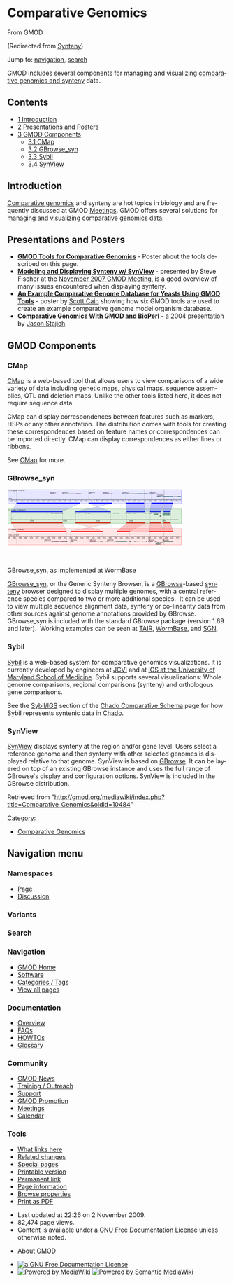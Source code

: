 <div id="mw-page-base" class="noprint">

</div>

<div id="mw-head-base" class="noprint">

</div>

<div id="content" class="mw-body" role="main">

<span id="top"></span>

<div id="mw-js-message" style="display:none;">

</div>



# <span dir="auto">Comparative Genomics</span>

<div id="bodyContent">

<div id="siteSub">

From GMOD

</div>

<div id="contentSub">

(Redirected from
[Synteny](http://gmod.org/mediawiki/index.php?title=Synteny&redirect=no "Synteny"))

</div>

<div id="jump-to-nav" class="mw-jump">

Jump to: [navigation](#mw-navigation), [search](#p-search)

</div>

<div id="mw-content-text" class="mw-content-ltr" lang="en" dir="ltr">

GMOD includes several components for managing and visualizing
[comparative genomics and
synteny](Category:Comparative_Genomics "Category:Comparative Genomics")
data.

<div id="toc" class="toc">

<div id="toctitle">

## Contents

</div>

- [<span class="tocnumber">1</span>
  <span class="toctext">Introduction</span>](#Introduction)
- [<span class="tocnumber">2</span> <span class="toctext">Presentations
  and Posters</span>](#Presentations_and_Posters)
- [<span class="tocnumber">3</span> <span class="toctext">GMOD
  Components</span>](#GMOD_Components)
  - [<span class="tocnumber">3.1</span>
    <span class="toctext">CMap</span>](#CMap)
  - [<span class="tocnumber">3.2</span>
    <span class="toctext">GBrowse_syn</span>](#GBrowse_syn)
  - [<span class="tocnumber">3.3</span>
    <span class="toctext">Sybil</span>](#Sybil)
  - [<span class="tocnumber">3.4</span>
    <span class="toctext">SynView</span>](#SynView)

</div>

## <span id="Introduction" class="mw-headline">Introduction</span>

[Comparative
genomics](Category:Comparative_Genomics "Category:Comparative Genomics")
and synteny are hot topics in biology and are frequently discussed at
GMOD [Meetings](Meetings "Meetings"). GMOD offers several solutions for
managing and [visualizing](Visualization "Visualization") comparative
genomics data.

## <span id="Presentations_and_Posters" class="mw-headline">Presentations and Posters</span>

- **<a
  href="../mediawiki/images/c/cf/GMODToolsForComparativeGenomicsIGERTPoster.pdf"
  class="internal"
  title="GMODToolsForComparativeGenomicsIGERTPoster.pdf">GMOD Tools for
  Comparative Genomics</a>** - Poster about the tools described on this
  page.
- **<a href="../mediawiki/images/1/19/SyntenyModeling.pdf" class="internal"
  title="SyntenyModeling.pdf">Modeling and Displaying Synteny w/
  SynView</a>** - presented by Steve Fischer at the [November 2007 GMOD
  Meeting](November_2007_GMOD_Meeting "November 2007 GMOD Meeting"), is
  a good overview of many issues encountered when displaying synteny.
- **<a href="../mediawiki/images/d/d1/BoG2006.pdf" class="internal"
  title="BoG2006.pdf">An Example Comparative Genome Database for Yeasts
  Using GMOD Tools</a>** - poster by [Scott
  Cain](User:Scott "User:Scott") showing how six GMOD tools are used to
  create an example comparative genome model organism database.
- **<a href="../mediawiki/images/6/61/04-Stajich_NESCENT_GMOD.pdf"
  class="internal" title="04-Stajich NESCENT GMOD.pdf">Comparative
  Genomics With GMOD and BioPerl</a>** - a 2004 presentation by [Jason
  Stajich](User:Stajich "User:Stajich").

## <span id="GMOD_Components" class="mw-headline">GMOD Components</span>

### <span id="CMap" class="mw-headline">CMap</span>

[CMap](CMap.1 "CMap") is a web-based tool that allows users to view
comparisons of a wide variety of data including genetic maps, physical
maps, sequence assemblies, QTL and deletion maps. Unlike the other tools
listed here, it does not require sequence data.

CMap can display correspondences between features such as markers, HSPs
or any other annotation. The distribution comes with tools for creating
these correspondences based on feature names or correspondences can be
imported directly. CMap can display correspondences as either lines or
ribbons.

See [CMap](CMap.1 "CMap") for more.

### <span id="GBrowse_syn" class="mw-headline">GBrowse_syn</span>

<div class="thumb tright">

<div class="thumbinner" style="width:402px;">

<a href="File:GBrowse_syn.png" class="image"><img
src="../mediawiki/images/thumb/0/06/GBrowse_syn.png/400px-GBrowse_syn.png"
class="thumbimage"
srcset="../mediawiki/images/thumb/0/06/GBrowse_syn.png/600px-GBrowse_syn.png 1.5x, ../mediawiki/images/thumb/0/06/GBrowse_syn.png/800px-GBrowse_syn.png 2x"
width="400" height="128" /></a>

<div class="thumbcaption">

<div class="magnify">

<a href="File:GBrowse_syn.png" class="internal" title="Enlarge"><img
src="../mediawiki/skins/common/images/magnify-clip.png" width="15"
height="11" /></a>

</div>

GBrowse_syn, as implemented at WormBase

</div>

</div>

</div>

[GBrowse_syn](GBrowse_syn.1 "GBrowse syn"), or the Generic Synteny
Browser, is a [GBrowse](GBrowse.1 "GBrowse")-based
<a href="Synteny" class="mw-redirect" title="Synteny">synteny</a>
browser designed to display multiple genomes, with a central reference
species compared to two or more additional species.  It can be used to
view multiple sequence alignment data, synteny or co-linearity data from
other sources against genome annotations provided by GBrowse.
GBrowse_syn is included with the standard GBrowse package (version 1.69
and later).  Working examples can be seen at <a
href="http://www.arabidopsis.org/cgi-bin/gbrowse_syn/arabidopsis/?name=Chr1%3A8367000..8370501"
class="external text" rel="nofollow">TAIR</a>, <span class="pops"><a
href="http://dev.wormbase.org/db/seq/gbrowse_syn/compara?search_src=Cele;name=X:1050001..1150000"
class="external text" rel="nofollow">WormBase</a></span>, and
<a href="http://solgenomics.net/gbrowse2/bin/gbrowse_syn/sol3/"
class="external text" rel="nofollow">SGN</a>.

### <span id="Sybil" class="mw-headline">Sybil</span>

[Sybil](Sybil "Sybil") is a web-based system for comparative genomics
visualizations. It is currently developed by engineers at
<a href="http://jcvi.org" class="external text" rel="nofollow">JCVI</a>
and at <a href="http://medschool.umaryland.edu" class="external text"
rel="nofollow">IGS at the University of Maryland School of Medicine</a>.
Sybil supports several visualizations: Whole genome comparisons,
regional comparisons (synteny) and orthologous gene comparisons.

See the
[Sybil/IGS](Chado_Comparative_Schema#Sybil.2FIGS "Chado Comparative Schema")
section of the [Chado Comparative
Schema](Chado_Comparative_Schema "Chado Comparative Schema") page for
how Sybil represents syntenic data in
<a href="Chado" class="mw-redirect" title="Chado">Chado</a>.

### <span id="SynView" class="mw-headline">SynView</span>

[SynView](SynView "SynView") displays synteny at the region and/or gene
level. Users select a reference genome and then synteny with other
selected genomes is displayed relative to that genome. SynView is based
on [GBrowse](GBrowse.1 "GBrowse"). It can be layered on top of an
existing GBrowse instance and uses the full range of GBrowse's display
and configuration options. SynView is included in the GBrowse
distribution.

</div>

<div class="printfooter">

Retrieved from
"<http://gmod.org/mediawiki/index.php?title=Comparative_Genomics&oldid=10484>"

</div>

<div id="catlinks" class="catlinks">

<div id="mw-normal-catlinks" class="mw-normal-catlinks">

[Category](Special:Categories "Special:Categories"):

- [Comparative
  Genomics](Category:Comparative_Genomics "Category:Comparative Genomics")

</div>

</div>

<div class="visualClear">

</div>

</div>

</div>

<div id="mw-navigation">

## Navigation menu

<div id="mw-head">



<div id="left-navigation">

<div id="p-namespaces" class="vectorTabs" role="navigation"
aria-labelledby="p-namespaces-label">

### Namespaces

- <span id="ca-nstab-main"><a href="Comparative_Genomics" accesskey="c"
  title="View the content page [c]">Page</a></span>
- <span id="ca-talk"><a
  href="http://gmod.org/mediawiki/index.php?title=Talk:Comparative_Genomics&amp;action=edit&amp;redlink=1"
  accesskey="t"
  title="Discussion about the content page [t]">Discussion</a></span>

</div>

<div id="p-variants" class="vectorMenu emptyPortlet" role="navigation"
aria-labelledby="p-variants-label">

### 

### Variants[](#)

<div class="menu">

</div>

</div>

</div>

<div id="right-navigation">





</div>

<div id="p-search" role="search">

### Search

<div id="simpleSearch">

</div>

</div>

</div>

</div>

<div id="mw-panel">

<div id="p-logo" role="banner">

<a href="Main_Page"
style="background-image: url(../images/GMOD-cogs.png);"
title="Visit the main page"></a>

</div>

<div id="p-Navigation" class="portal" role="navigation"
aria-labelledby="p-Navigation-label">

### Navigation

<div class="body">

- <span id="n-GMOD-Home">[GMOD Home](Main_Page)</span>
- <span id="n-Software">[Software](GMOD_Components)</span>
- <span id="n-Categories-.2F-Tags">[Categories /
  Tags](Categories)</span>
- <span id="n-View-all-pages">[View all pages](Special:AllPages)</span>

</div>

</div>

<div id="p-Documentation" class="portal" role="navigation"
aria-labelledby="p-Documentation-label">

### Documentation

<div class="body">

- <span id="n-Overview">[Overview](Overview)</span>
- <span id="n-FAQs">[FAQs](Category:FAQ)</span>
- <span id="n-HOWTOs">[HOWTOs](Category:HOWTO)</span>
- <span id="n-Glossary">[Glossary](Glossary)</span>

</div>

</div>

<div id="p-Community" class="portal" role="navigation"
aria-labelledby="p-Community-label">

### Community

<div class="body">

- <span id="n-GMOD-News">[GMOD News](GMOD_News)</span>
- <span id="n-Training-.2F-Outreach">[Training /
  Outreach](Training_and_Outreach)</span>
- <span id="n-Support">[Support](Support)</span>
- <span id="n-GMOD-Promotion">[GMOD Promotion](GMOD_Promotion)</span>
- <span id="n-Meetings">[Meetings](Meetings)</span>
- <span id="n-Calendar">[Calendar](Calendar)</span>

</div>

</div>

<div id="p-tb" class="portal" role="navigation"
aria-labelledby="p-tb-label">

### Tools

<div class="body">

- <span id="t-whatlinkshere"><a href="Special:WhatLinksHere/Comparative_Genomics" accesskey="j"
  title="A list of all wiki pages that link here [j]">What links here</a></span>
- <span id="t-recentchangeslinked"><a href="Special:RecentChangesLinked/Comparative_Genomics" accesskey="k"
  title="Recent changes in pages linked from this page [k]">Related
  changes</a></span>
- <span id="t-specialpages"><a href="Special:SpecialPages" accesskey="q"
  title="A list of all special pages [q]">Special pages</a></span>
- <span id="t-print"><a
  href="http://gmod.org/mediawiki/index.php?title=Comparative_Genomics&amp;printable=yes"
  rel="alternate" accesskey="p"
  title="Printable version of this page [p]">Printable version</a></span>
- <span id="t-permalink">[Permanent
  link](http://gmod.org/mediawiki/index.php?title=Comparative_Genomics&oldid=10484 "Permanent link to this revision of the page")</span>
- <span id="t-info">[Page
  information](http://gmod.org/mediawiki/index.php?title=Comparative_Genomics&action=info)</span>
- <span id="t-smwbrowselink"><a href="Special:Browse/Comparative_Genomics" rel="smw-browse">Browse
  properties</a></span>
- <span id="t-pdf">[Print as
  PDF](http://gmod.org/mediawiki/index.php?title=Special:PdfPrint&page=Comparative_Genomics)</span>

</div>

</div>

</div>

</div>

<div id="footer" role="contentinfo">

- <span id="footer-info-lastmod">Last updated at 22:26 on 2 November
  2009.</span>
- <span id="footer-info-viewcount">82,474 page views.</span>
- <span id="footer-info-copyright">Content is available under
  <a href="http://www.gnu.org/licenses/fdl-1.3.html" class="external"
  rel="nofollow">a GNU Free Documentation License</a> unless otherwise
  noted.</span>

<!-- -->

- <span id="footer-places-about">[About
  GMOD](GMOD:About "GMOD:About")</span>

<!-- -->

- <span id="footer-copyrightico">[<img src="http://www.gnu.org/graphics/gfdl-logo-small.png" width="88"
  height="31" alt="a GNU Free Documentation License" />](http://www.gnu.org/licenses/fdl-1.3.html)</span>
- <span id="footer-poweredbyico">[<img
  src="../mediawiki/skins/common/images/poweredby_mediawiki_88x31.png"
  width="88" height="31" alt="Powered by MediaWiki" />](http://www.mediawiki.org/)
  [<img
  src="../mediawiki/extensions/SemanticMediaWiki/resources/images/smw_button.png"
  width="88" height="31" alt="Powered by Semantic MediaWiki" />](https://www.semantic-mediawiki.org/wiki/Semantic_MediaWiki)</span>

<div style="clear:both">

</div>

</div>
